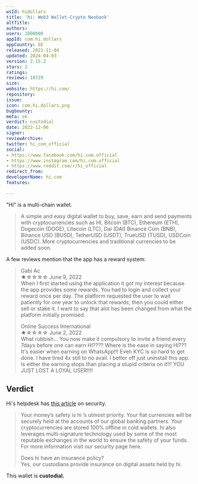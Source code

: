 ```yaml
---
wsId: hidollars
title: 'hi: Web3 Wallet-Crypto Neobank'
altTitle: 
authors: 
users: 1000000
appId: com.hi.dollars
appCountry: EE
released: 2021-11-04
updated: 2024-04-03
version: 2.15.2
stars: 2
ratings: 
reviews: 10729
size: 
website: https://hi.com/
repository: 
issue: 
icon: com.hi.dollars.png
bugbounty: 
meta: ok
verdict: custodial
date: 2022-12-06
signer: 
reviewArchive: 
twitter: hi_com_official
social:
- https://www.facebook.com/hi.com.official
- https://www.instagram.com/hi.com.official
- https://www.reddit.com/r/hi_official
redirect_from: 
developerName: hi.com
features: 

---
```


"Hi" is a multi-chain wallet.

> A simple and easy digital wallet to buy, save, earn and send payments with cryptocurrencies such as HI, Bitcoin (BTC), Ethereum (ETH), Dogecoin (DOGE), Litecoin (LTC), Dai (DAI) Binance Coin (BNB), Binance USD (BUSD), TetherUSD (USDT), TrueUSD (TUSD), USDCoin (USDC). More cryptocurrencies and traditional currencies to be added soon.

A few reviews mention that the app has a reward system:

> Gabi Ac <br>
  ★☆☆☆☆ June 9, 2022 <br>
  When I first started using the application it got my interest because the app provides some rewards. You had to login and collect your reward once per day. The platform requested the user to wait patiently for one year to unlock that rewards, then you could either sell or stake it. I want to say that alot has been changed from what the platform initially promised.
>
> Online Success International <br>
  ★☆☆☆☆ June 2, 2022 <br>
  What rubbish... You now make it compulsory to invite a friend every 7days before one can earn HI???? Where is the ease in saying HI??? It's easier when earning on WhatsApp!!! Even KYC is so hard to get done. I have tired 4x still to no avail. I better off just uninstall this app. Is either the earning stops than placing a stupid criteria on it!!! YOU JUST LOST A LOYAL USER!!!!


## Verdict

Hi's helpdesk has [this article](https://help.hi.com/en/articles/5861389-how-do-you-keep-my-money-personal-information-safe) on security.

> Your money’s safety is hi ’s utmost priority. Your fiat currencies will be securely held at the accounts of our global banking partners. Your cryptocurrencies are stored 100% offline in cold wallets. hi also leverages multi-signature technology used by some of the most reputable exchanges in the world to ensure the safety of your funds. For more information visit our security page here.
>
> Does hi have an insurance policy? <br />
Yes, our custodians provide insurance on digital assets held by hi. 

This wallet is **custodial.**

